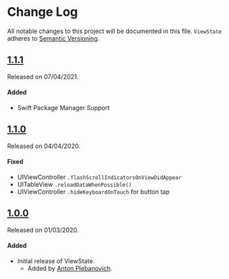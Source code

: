 # Change Log
All notable changes to this project will be documented in this file.
`ViewState` adheres to [Semantic Versioning](http://semver.org/).

## [1.1.1](https://github.com/APUtils/ViewState/releases/tag/1.1.1)
Released on 07/04/2021.

#### Added
- Swift Package Manager Support

## [1.1.0](https://github.com/APUtils/ViewState/releases/tag/1.1.0)
Released on 04/04/2020.

#### Fixed
- UIViewController `.flashScrollIndicatorsOnViewDidAppear`
- UITableView `.reloadDataWhenPossible()`
- UIViewController `.hideKeyboardOnTouch` for button tap


## [1.0.0](https://github.com/APUtils/ViewState/releases/tag/1.0.0)
Released on 01/03/2020.

#### Added
- Initial release of ViewState.
  - Added by [Anton Plebanovich](https://github.com/anton-plebanovich).
